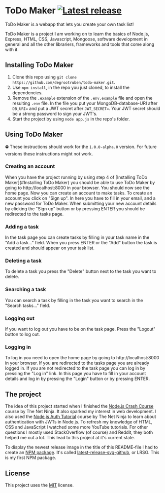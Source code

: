 # ToDo Maker [![Latest release](https://latest-release-svg.herokuapp.com/latest-release-todo-maker.svg)](https://github.com/degrootruben/todo-maker/releases)

ToDo Maker is a webapp that lets you create your own task list! 

ToDo Maker is a project I am working on to learn the basics of Node.js, Express, HTML, CSS, Javascript, Mongoose, software development in general and all the other librariers, frameworks and tools that come along with it.

## Installing ToDo Maker
1. Clone this repo using `git clone https://github.com/degrootruben/todo-maker.git`.
2. Use `npm install`, in the repo you just cloned, to install the dependencies.
3. Remove the `.example` extension of the `.env.example` file and open the resulting `.env` file. In the file you put your MongoDB-database-URI after `DB_URI=` and put a JWT secret after `JWT_SECRET=`. Your JWT secret should be a strong password to sign your JWT's.
4. Start the project by using `node app.js` in the repo's folder.
 
## Using ToDo Maker 
⛔ These instructions should work for the `1.0.0-alpha.0` version. For future versions these instructions might not work.
### Creating an account
When you have the project running by using step 4 of [Installing ToDo Maker](#Installing ToDo Maker) you should be able to use ToDo Maker by going to http://localhost:8000 in your browser. You should now see the home page. Now you can create an account to make tasks. To create an account you click on "Sign up". In here you have to fill in your email, and a new password for ToDo Maker. When submitting your new account details by clicking the "Sign up" button or by pressing ENTER you should be redirected to the tasks page. 

### Adding a task
In the task page you can create tasks by filling in your task name in the "Add a task..." field. When you press ENTER or the "Add" button the task is created and should appear on your task list.

### Deleting a task
To delete a task you press the "Delete" button next to the task you want to delete.

### Searching a task
You can search a task by filling in the task you want to search in the "Search tasks..." field.

### Logging out
If you want to log out you have to be on the task page. Press the "Logout" button to log out.

### Logging in
To log in you need to open the home page by going to http://localhost:8000 in your browser. If you are redirected to the tasks page you are already logged in. If you are not redirected to the task page you can log in by pressing the "Log in" link. In this page you have to fill in your account details and log in by pressing the "Login" button or by pressing ENTER.

## The project
The idea of this project started when I finished the [Node.js Crash Course](https://www.youtube.com/watch?v=zb3Qk8SG5Ms&list=PL4cUxeGkcC9jsz4LDYc6kv3ymONOKxwBU) course by The Net Ninja. It also sparked my interest in web development. I also used the [Node.js Auth Tutorial](https://www.youtube.com/watch?v=SnoAwLP1a-0&list=PL4cUxeGkcC9iqqESP8335DA5cRFp8loyp) course by The Net Ninja to learn about authentication with JWTs in Node.js. To refresh my knowledge of HTML, CSS and JavaScript I watched some more YouTube tutorials. For other questions I mostly used StackOverflow (of course) and Reddit, they both helped me out a lot. This lead to this project at it's current state. 

To display the newest release image in the title of this README-file I had to create an [NPM package](https://www.npmjs.com/package/latest-release-svg-github). It's called [latest-release-svg-github](https://github.com/degrootruben/latest-release-svg-github), or LRSG. This is my first NPM package.

## License
This project uses the [MIT](LICENSE) license.
